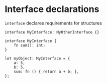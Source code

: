 # Interface declarations

`interface` declares requirements for structures

```
interface MyInterface: MyOtherInterface {}

interface MyInterface {
	fn sum(): int;
}

let myObject: MyInterface = {
	a: 5,
	b: 5,
	sum: fn () { return a + b; },
};
```
